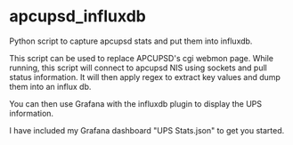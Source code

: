 # apcupsd_influxdb
Python script to capture apcupsd stats and put them into influxdb. 

This script can be used to replace APCUPSD's cgi webmon page.
While running, this script will connect to apcupsd NIS using sockets and pull status information. It will then apply regex to extract key values and dump them into an influx db. 

You can then use Grafana with the influxdb plugin to display the UPS information. 

I have included my Grafana dashboard "UPS Stats.json" to get you started.
